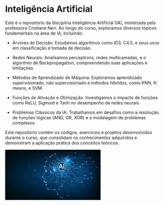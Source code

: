 # Inteligência Artificial
Este é o repositório da disciplina Inteligência Artificial (IA), ministrada pela professora Cristiane Neri. Ao longo do curso, exploramos diversos tópicos fundamentais na área de IA, incluindo:

- Árvores de Decisão: Estudamos algoritmos como ID3, C4.5, e seus usos em classificação e tomada de decisão.

- Redes Neurais: Analisamos perceptrons, redes multicamadas, e o algoritmo de Backpropagation, compreendendo suas aplicações e limitações.

- Métodos de Aprendizado de Máquina: Exploramos aprendizado supervisionado, não supervisionado e métodos híbridos, como KNN, K-means, e SVM.

- Funções de Ativação e Otimização: Investigamos o impacto de funções como ReLU, Sigmoid e Tanh no desempenho de redes neurais.

- Problemas Clássicos da IA: Trabalhamos em desafios como a resolução de funções lógicas (AND, OR, XOR) e a modelagem de problemas complexos.

Este repositório contém os códigos, exercícios e projetos desenvolvidos durante o curso, que consolidam os conhecimentos adquiridos e demonstram a aplicação prática dos conceitos teóricos.

![Descrição da imagem](Listas/Lista7/IA.png)